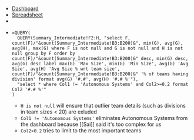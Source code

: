 - [Dashboard](https://docs.google.com/spreadsheets/d/e/2PACX-1vSxAq359Zgp_kxZEiTV1zGVzYNmEJa5QKZRqCywPNf-lyOU6VzeVv5MzQKK6O10xFC8FB5y1MCM2RJD/pubhtml)
- [Spreadsheet](https://docs.google.com/spreadsheets/d/1RXLsHORnc2MLNxN2x8aK48RQ4ufn8h-1U-I43RrC9wA/edit#gid=126778419)
-
- ```mysql
  =QUERY(
    QUERY(Summary_Intermediate!F2:H, "select F, count(F)/"&count(Summary_Intermediate!B3:B200)&", min(G), avg(G), avg(H), max(G) where F is not null and G is not null and H is not null group by F order by count(F)/"&count(Summary_Intermediate!B3:B200)&" desc, min(G) desc, avg(G) desc label max(G) 'Max Size', min(G) 'Min Size', avg(G) 'Avg Size', avg(H) 'Avg Size % wrt team size', count(F)/"&count(Summary_Intermediate!B3:B200)&" '% of teams having division' format avg(G) '#.#', avg(H) '#.# %'"),
    "select * where Col1 != 'Autonomous Systems' and Col2>=0.2 format Col2 '#.# %'"
  )
  ```
	- `H is not null` will ensure that outlier team details (such as divisions in team sizes < 20) are exluded
	- `Col1 != 'Autonomous Systems'` eliminates Autonomous Systems from the dashboard because [[Sai]] said it's too complex for us
	- `Col2>0.2` tries to limit to the most important teams